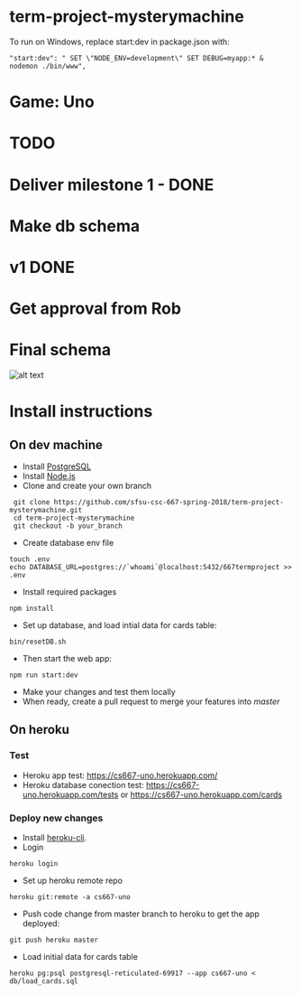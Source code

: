 # term-project-mysterymachine
To run on Windows, replace start:dev in package.json with:
```
"start:dev": " SET \"NODE_ENV=development\" SET DEBUG=myapp:* & nodemon ./bin/www",
```

# Game: Uno

# TODO
#
# Deliver milestone 1 - DONE
#
# Make db schema
#   v1 DONE
#   Get approval from Rob
#   Final schema

![alt text](https://github.com/sfsu-csc-667-spring-2018/term-project-mysterymachine/blob/master/public/images/database_schema.jpg "schema")
# Install instructions
## On dev machine
* Install [PostgreSQL](https://www.postgresql.org/download/)
* Install [Node.js](https://nodejs.org/en/download/)
* Clone and create your own branch
```
 git clone https://github.com/sfsu-csc-667-spring-2018/term-project-mysterymachine.git
 cd term-project-mysterymachine
 git checkout -b your_branch
```
* Create database env file
```
touch .env
echo DATABASE_URL=postgres://`whoami`@localhost:5432/667termproject >> .env
```
* Install required packages
```
npm install
```
* Set up database, and load intial data for cards table:
```
bin/resetDB.sh
```
* Then start the web app:
```
npm run start:dev
```
* Make your changes and test them locally
* When ready, create a pull request to merge your features into *master*
## On heroku
### Test
* Heroku app test: https://cs667-uno.herokuapp.com/
* Heroku database conection test: https://cs667-uno.herokuapp.com/tests or
https://cs667-uno.herokuapp.com/cards
### Deploy new changes
* Install [heroku-cli](https://devcenter.heroku.com/articles/heroku-cli).
* Login 
```
heroku login
```
* Set up heroku remote repo
```
heroku git:remote -a cs667-uno
```
* Push code change from master branch to heroku to get the app deployed:
```
git push heroku master
```
* Load initial data for cards table
```
heroku pg:psql postgresql-reticulated-69917 --app cs667-uno < db/load_cards.sql
```
